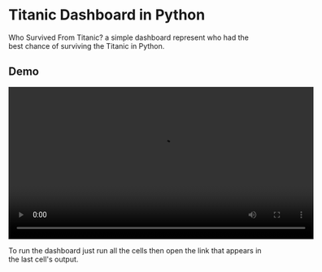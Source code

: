 # Titanic Dashboard in Python
Who Survived From Titanic? a simple dashboard represent who had the best chance of surviving the Titanic in Python.

## Demo
<video width="600" controls>
  <source src="https://github.com/xAbdallahGaber/Titanic-Dashboard-Python/blob/1f7a9eb94276d37680bae781a65fcb7ee1840d52/Demo.mov?raw=true" type="video/mp4">
  Your browser does not support the video tag.
</video>



To run the dashboard just run all the cells then open the link that appears in the last cell's output.


